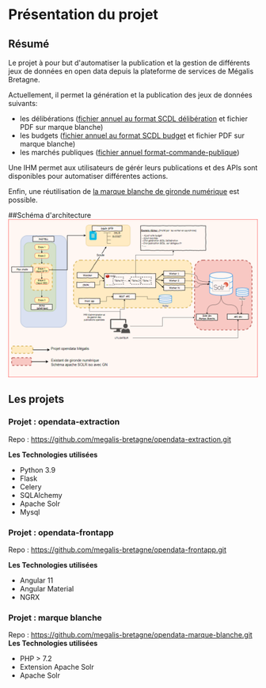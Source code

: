 # Présentation du projet

## Résumé
Le projet à pour but d'automatiser la publication et la gestion de différents jeux de données en open data depuis la plateforme de services de Mégalis Bretagne.

Actuellement, il permet la génération et la publication des jeux de données suivants:
* les délibérations ([fichier annuel au format SCDL délibération](https://scdl.opendatafrance.net/docs/schemas/deliberations.html)  et fichier PDF sur marque blanche)
* les budgets ([fichier annuel au format SCDL budget](https://scdl.opendatafrance.net/docs/schemas/budget.html) et fichier PDF sur marque blanche)
* les marchés publiques ([fichier annuel format-commande-publique](https://github.com/139bercy/format-commande-publique))

Une IHM permet aux utilisateurs de gérér leurs publications et des APIs sont disponibles pour automatiser différentes actions.

Enfin, une réutilisation de [la marque blanche de gironde numérique](https://gitlab.adullact.net/gironde-numerique/data-search-engine) est possible.


##Schéma d'architecture
![architecture](img/archi.png)

## Les projets

### Projet : opendata-extraction
Repo : https://github.com/megalis-bretagne/opendata-extraction.git

**Les Technologies utilisées**
* Python 3.9
* Flask
* Celery
* SQLAlchemy
* Apache Solr
* Mysql

### Projet : opendata-frontapp
Repo : https://github.com/megalis-bretagne/opendata-frontapp.git

**Les Technologies utilisées**
* Angular 11
* Angular Material
* NGRX

### Projet : marque blanche
Repo : https://github.com/megalis-bretagne/opendata-marque-blanche.git
**Les Technologies utilisées**
* PHP > 7.2
* Extension Apache Solr
* Apache Solr



